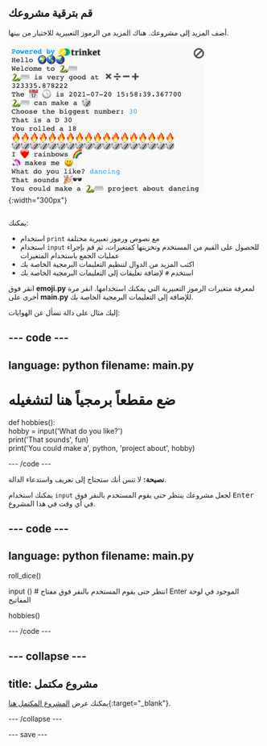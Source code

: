 ## قم بترقية مشروعك

<div style="display: flex; flex-wrap: wrap">
<div style="flex-basis: 200px; flex-grow: 1; margin-right: 15px;">
أضف المزيد إلى مشروعك. هناك المزيد من الرموز التعبيرية للاختيار من بينها.
  </div>
<div>

![مشروع أطول في منطقة الإخراج به مزيد من النص والرموز التعبيرية والمدخلات.](images/upgrade_ideas.png){:width="300px"}

</div>
</div>

يمكنك:
+ استخدام `print` مع نصوص ورموز تعبيرية مختلفة
+ استخدام `input` للحصول على القيم من المستخدم وتخزينها كمتغيرات، ثم قم بإجراء عمليات الجمع باستخدام المتغيرات
+ اكتب المزيد من الدوال لتنظيم التعليمات البرمجية الخاصة بك
+ استخدم `#` لإضافة تعليقات إلى التعليمات البرمجية الخاصة بك

انقر فوق **emoji.py** لمعرفة متغيرات الرموز التعبيرية التي يمكنك استخدامها. انقر مرة أخرى على **main.py** للإضافة إلى التعليمات البرمجية الخاصة بك.

إليك مثال على دالة تسأل عن الهوايات:

--- code ---
---
language: python
filename: main.py
---

# ضع مقطعاً برمجياً هنا لتشغيله
def hobbies():   
hobby = input('What do you like?')   
print('That sounds', fun)   
print('You could make a', python, 'project about', hobby)

--- /code ---

**نصيحة:** لا تنس أنك ستحتاج إلى تعريف واستدعاء الدالة.

يمكنك استخدام `input` لجعل مشروعك ينتظر حتى يقوم المستخدم بالنقر فوق <kbd>Enter</kbd> في أي وقت في هذا المشروع.

--- code ---
---
language: python
filename: main.py
---

roll_dice()

input () # انتظر حتى يقوم المستخدم بالنقر فوق مفتاح Enter الموجود في لوحة المفاتيح

hobbies()

--- /code ---


--- collapse ---
---
title: مشروع مكتمل
---

يمكنك عرض [المشروع المكتمل هنا](https://trinket.io/embed/python/a54e164ac2){:target="_blank"}.

--- /collapse ---

--- save ---
